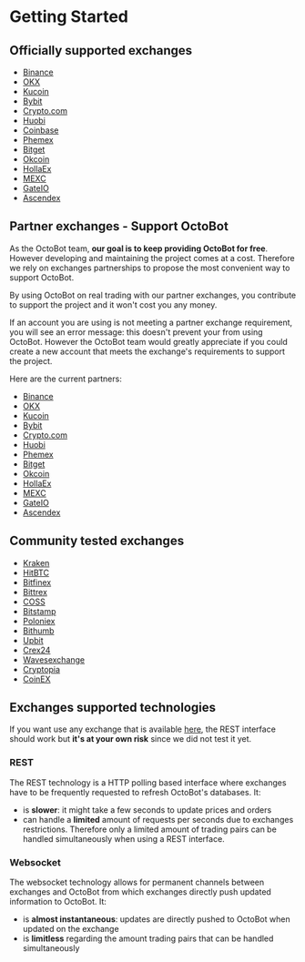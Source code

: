 # Getting Started

## Officially supported exchanges

* [Binance](partners/binance/)
* [OKX](partners/okx/)
* [Kucoin](partners/kucoin)
* [Bybit](partners/bybit/)
* [Crypto.com](partners/cryptocom/)
* [Huobi](partners/huobi/)
* [Coinbase](officially_supported/coinbase.md)
* [Phemex](partners/phemex/)
* [Bitget](partners/bitget/)
* [Okcoin](partners/okcoin/)
* [HollaEx](partners/hollaex/)
* [MEXC](partners/mexc/)
* [GateIO](partners/gateio/)
* [Ascendex](partners/ascendex/)

## Partner exchanges - Support OctoBot

As the OctoBot team, **our goal is to keep providing OctoBot for free**. However developing and maintaining the project comes at a cost. Therefore we rely on exchanges partnerships to propose the most convenient way to support OctoBot.

By using OctoBot on real trading with our partner exchanges, you contribute to support the project and it won't cost you any money.

If an account you are using is not meeting a partner exchange requirement, you will see an error message: this doesn't prevent your from using OctoBot. However the OctoBot team would greatly appreciate if you could create a new account that meets the exchange's requirements to support the project.

Here are the current partners:

* [Binance](partners/binance/)
* [OKX](partners/okx/)
* [Kucoin](partners/kucoin/)
* [Bybit](partners/bybit/)
* [Crypto.com](partners/cryptocom/)
* [Huobi](partners/huobi/)
* [Phemex](partners/phemex/)
* [Bitget](partners/bitget/)
* [Okcoin](partners/okcoin/)
* [HollaEx](partners/hollaex/)
* [MEXC](partners/mexc/)
* [GateIO](partners/gateio/)
* [Ascendex](partners/ascendex/)

## Community tested exchanges

* [Kraken](community_tested/kraken.md)
* [HitBTC](community_tested/hitbtc.md)
* [Bitfinex](community_tested/bitfinex.md)
* [Bittrex](community_tested/bittrex.md)
* [COSS](community_tested/coss.md)
* [Bitstamp](community_tested/bitstamp.md)
* [Poloniex](community_tested/poloniex.md)
* [Bithumb](community_tested/bithumb.md)
* [Upbit](community_tested/upbit.md)
* [Crex24](community_tested/crex24.md)
* [Wavesexchange](community_tested/wavesexchange.md)
* [Cryptopia](community_tested/cryptopia.md)
* [CoinEX](community_tested/coinex.md)

## Exchanges supported technologies

If you want use any exchange that is available [here](https://github.com/ccxt/ccxt/wiki/Exchange-Markets), the REST interface should work but **it's at your own risk** since we did not test it yet.

### REST

The REST technology is a HTTP polling based interface where exchanges have to be frequently requested to refresh OctoBot's databases.
It: 
* is **slower**: it might take a few seconds to update prices and orders 
* can handle a **limited** amount of requests per seconds due to exchanges restrictions. Therefore only a limited amount of trading pairs can be handled simultaneously when using a REST interface. 

### Websocket

The websocket technology allows for permanent channels between exchanges and OctoBot from which exchanges directly push updated information to OctoBot.
It:
* is **almost instantaneous**: updates are directly pushed to OctoBot when updated on the exchange 
* is **limitless** regarding the amount trading pairs that can be handled simultaneously
